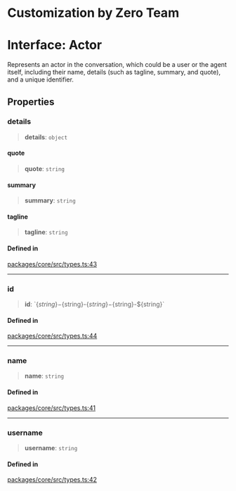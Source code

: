 # Customization by Zero Team

# Interface: Actor

Represents an actor in the conversation, which could be a user or the agent itself, including their name, details (such as tagline, summary, and quote), and a unique identifier.

## Properties

### details

> **details**: `object`

#### quote

> **quote**: `string`

#### summary

> **summary**: `string`

#### tagline

> **tagline**: `string`

#### Defined in

[packages/core/src/types.ts:43](https://github.com/elizaos/eliza/blob/7fcf54e7fb2ba027d110afcc319c0b01b3f181dc/packages/core/src/types.ts#L43)

---

### id

> **id**: \`$\{string\}-$\{string\}-$\{string\}-$\{string\}-$\{string\}\`

#### Defined in

[packages/core/src/types.ts:44](https://github.com/elizaos/eliza/blob/7fcf54e7fb2ba027d110afcc319c0b01b3f181dc/packages/core/src/types.ts#L44)

---

### name

> **name**: `string`

#### Defined in

[packages/core/src/types.ts:41](https://github.com/elizaos/eliza/blob/7fcf54e7fb2ba027d110afcc319c0b01b3f181dc/packages/core/src/types.ts#L41)

---

### username

> **username**: `string`

#### Defined in

[packages/core/src/types.ts:42](https://github.com/elizaos/eliza/blob/7fcf54e7fb2ba027d110afcc319c0b01b3f181dc/packages/core/src/types.ts#L42)
